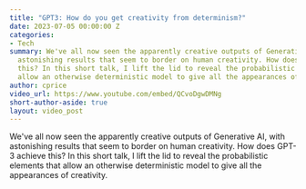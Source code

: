 ```yaml
---
title: "GPT3: How do you get creativity from determinism?"
date: 2023-07-05 00:00:00 Z
categories:
- Tech
summary: We've all now seen the apparently creative outputs of Generative AI, with 
  astonishing results that seem to border on human creativity. How does GPT-3 achieve 
  this? In this short talk, I lift the lid to reveal the probabilistic elements that 
  allow an otherwise deterministic model to give all the appearances of creativity.
author: cprice
video_url: https://www.youtube.com/embed/QCvoDgwDMNg
short-author-aside: true
layout: video_post
---
```


We've all now seen the apparently creative outputs of Generative AI, with astonishing results that seem to border on human creativity. How does GPT-3 achieve this? In this short talk, I lift the lid to reveal the probabilistic elements that allow an otherwise deterministic model to give all the appearances of creativity.
